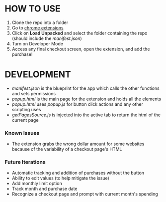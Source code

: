# HOW TO USE
1. Clone the repo into a folder
2. Go to [chrome extensions](chrome://extensions)
3. Click on **Load Unpacked** and select the folder containing the repo (should include the *manifest.json*)
4. Turn on Developer Mode
5. Access any final checkout screen, open the extension, and add the purchase!

# DEVELOPMENT
* *manifest.json* is the blueprint for the app which calls the other functions and sets permissions
* *popup.html* is the main page for the extension and holds all the elements
* *popup.html* uses *popup.js* for button click actions and any other scripting uses
* *getPagesSource.js* is injected into the active tab to return the html of the current page

### Known Issues
* The extension grabs the wrong dollar amount for some websites because of the variability of a checkout page's HTML

### Future Iterations
* Automatic tracking and addition of purchases without the button
* Ability to edit values (to help mitigate the issue)
* Add monthly limit option
* Track month and purchase date
* Recognize a checkout page and prompt with current month's spending